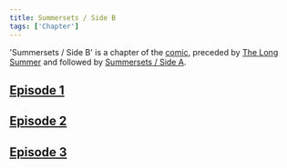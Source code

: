 ```yaml
---
title: Summersets / Side B
tags: ['Chapter']
---
```

'Summersets / Side B' is a chapter of the [comic](/_wiki/index.md), preceded by [The Long Summer](/_wiki/the-long-summer.md) and followed by [Summersets / Side A](/_wiki/summersets-side-a.md).

## [Episode 1](https://tapas.io/episode/2660349)

## [Episode 2](https://tapas.io/episode/2661435)

## [Episode 3](https://tapas.io/episode/2661436)

